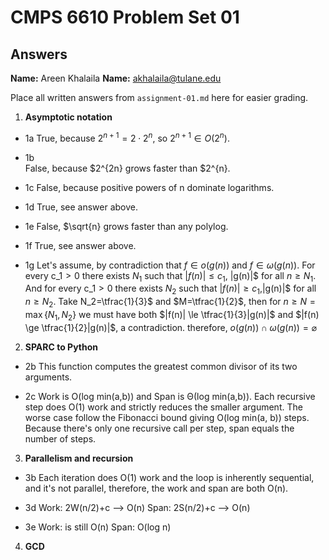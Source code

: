   # CMPS 6610 Problem Set 01
## Answers

**Name:** Areen Khalaila
**Name:** akhalaila@tulane.edu


Place all written answers from `assignment-01.md` here for easier grading.

1. **Asymptotic notation**

  - 1a
  True, because $2^{n+1} = 2 \cdot 2^n$, so $2^{n+1} \in O(2^n)$.

  - 1b    
  False, because $2^{2n} grows faster than $2^{n}.
 
  - 1c
  False, because positive powers of n dominate logarithms.

  - 1d
  True, see answer above.

  - 1e
  False, $\sqrt{n} grows faster than any polylog.

  - 1f
  True, see answer above.

  - 1g
  Let's assume, by contradiction that $f \in o(g(n))$ and $f \in \omega(g(n))$.
  For every c_1$>0$ there exists $N_1$ such that $|f(n)| \le c_1$\, |g(n)|$ for all $n \ge N_1$.
  And for every c_1$>0$ there exists $N_2$ such that $|f(n)| \ge c_1$\,|g(n)|$ for all $n \ge N_2$.
  Take N_2=\tfrac{1}{3}$ and $M=\tfrac{1}{2}$, then for $n \ge N=\max\{N_1, N_2\}$ we must have both $|f(n)| \le \tfrac{1}{3}|g(n)|$ and $|f(n) \ge \tfrac{1}{2}|g(n)|$, a contradiction. therefore, $o(g(n))\cap \omega(g(n))=\varnothing$

2. **SPARC to Python**

  - 2b
  This function computes the greatest common divisor of its two arguments. 

  - 2c
  Work is O(log min(a,b)) and Span is Θ(log min(a,b)). Each recursive step does O(1) work and strictly reduces the smaller argument. The worse case follow the Fibonacci bound giving O(log min(a, b)) steps. Because there's only one recursive call per step, span equals the number of steps. 

3. **Parallelism and recursion**

  - 3b
  Each iteration does O(1) work and the loop is inherently sequential, and it's not parallel, therefore, the work and span are both O(n).

  - 3d
  Work: 2W(n/2)+c --> O(n)
  Span: 2S(n/2)+c --> O(n)

  - 3e
  Work: is still O(n)
  Span: O(log n)
  
4. **GCD**
